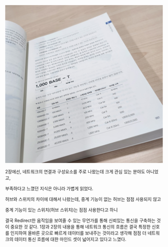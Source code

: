 <img src="./images/20240124.jpg">

2장에선, 네트워크의 연결과 구성요소를 주로 나왔는데 크게 관심 있는 분야도 아니었고,

부족하다고 느꼈던 지식은 아니라 가볍게 읽었다.

허브와 스위치의 차이에 대해서 나왔는데, 중계 기능이 없는 허브는 점점 사용되지 않고

중계 기능이 있는 스위치(허브 스위치)는 점점 사용한다고 하니

결국 Redirect한 움직임을 보여줄 수 있는 무언가를 통해 신뢰있는 통신을 구축하는 것이 중요한 것 같다. 1장과 2장의 내용을 통해 네트워크 통신의 흐름은 결국 특정한 신호를 인지하여 
올바른 곳으로 빠르게 데이터를 보내주는 것이라고 생각해 점점 더 네트워크의 데이터 통신 흐름에 대한 마인드 셋이 넓어지고 있다고 느꼈다.
